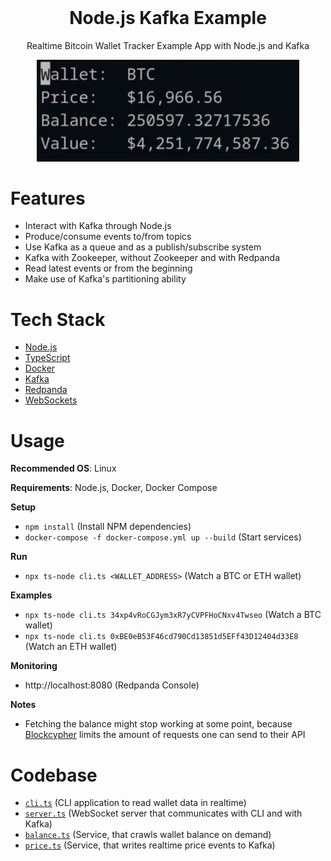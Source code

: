 <div align="center">
  <!-- <a href="https://github.com/flolu/auth">
    <img width="100px" height="auto" src="./.github/thumbnail.png" />
  </a> -->
  <br>
  <h1>Node.js Kafka Example</h1>
  <p>Realtime Bitcoin Wallet Tracker Example App with Node.js and Kafka</p>
  <img width="420px" src="./.github/preview.gif" />
</div>

# Features

- Interact with Kafka through Node.js
- Produce/consume events to/from topics
- Use Kafka as a queue and as a publish/subscribe system
- Kafka with Zookeeper, without Zookeeper and with Redpanda
- Read latest events or from the beginning
- Make use of Kafka's partitioning ability

# Tech Stack

- [Node.js](https://nodejs.org)
- [TypeScript](https://www.typescriptlang.org)
- [Docker](https://www.docker.com)
- [Kafka](https://kafka.apache.org)
- [Redpanda](https://github.com/redpanda-data/redpanda)
- [WebSockets](https://github.com/websockets/ws)

# Usage

**Recommended OS**: Linux

**Requirements**: Node.js, Docker, Docker Compose

**Setup**

- `npm install` (Install NPM dependencies)
- `docker-compose -f docker-compose.yml up --build` (Start services)

**Run**

- `npx ts-node cli.ts <WALLET_ADDRESS>` (Watch a BTC or ETH wallet)

**Examples**

- `npx ts-node cli.ts 34xp4vRoCGJym3xR7yCVPFHoCNxv4Twseo` (Watch a BTC wallet)
- `npx ts-node cli.ts 0xBE0eB53F46cd790Cd13851d5EFf43D12404d33E8` (Watch an ETH wallet)

**Monitoring**

- http://localhost:8080 (Redpanda Console)

**Notes**

- Fetching the balance might stop working at some point, because [Blockcypher](https://www.blockcypher.com) limits the amount of requests one can send to their API

# Codebase

- [`cli.ts`](cli.ts) (CLI application to read wallet data in realtime)
- [`server.ts`](server.ts) (WebSocket server that communicates with CLI and with Kafka)
- [`balance.ts`](balance.ts) (Service, that crawls wallet balance on demand)
- [`price.ts`](price.ts) (Service, that writes realtime price events to Kafka)
